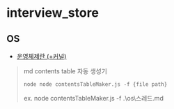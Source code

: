 # interview_store

## OS

- [운영체제란 (+커널) ](https://github.com/plm9606/interview_store/blob/master/os/%EC%9A%B4%EC%98%81%EC%B2%B4%EC%A0%9C.md#%EC%9A%B4%EC%98%81%EC%B2%B4%EC%A0%9C%EB%9E%80)

> md contents table 자동 생성기
>
> `node node contentsTableMaker.js -f {file path}`
>
> ex. node contentsTableMaker.js -f .\os\스레드.md
